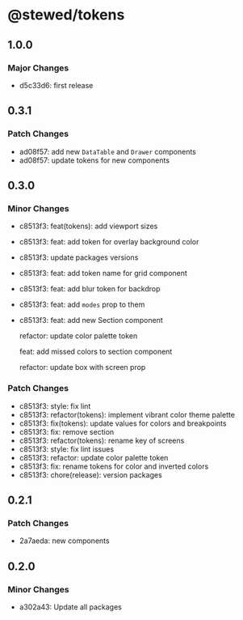 # @stewed/tokens

## 1.0.0

### Major Changes

- d5c33d6: first release

## 0.3.1

### Patch Changes

- ad08f57: add new `DataTable` and `Drawer` components
- ad08f57: update tokens for new components

## 0.3.0

### Minor Changes

- c8513f3: feat(tokens): add viewport sizes
- c8513f3: feat: add token for overlay background color
- c8513f3: update packages versions
- c8513f3: feat: add token name for grid component
- c8513f3: feat: add blur token for backdrop
- c8513f3: feat: add `modes` prop to them
- c8513f3: feat: add new Section component

  refactor: update color palette token

  feat: add missed colors to section component

  refactor: update box with screen prop

### Patch Changes

- c8513f3: style: fix lint
- c8513f3: refactor(tokens): implement vibrant color theme palette
- c8513f3: fix(tokens): update values for colors and breakpoints
- c8513f3: fix: remove section
- c8513f3: refactor(tokens): rename key of screens
- c8513f3: style: fix lint issues
- c8513f3: refactor: update color palette token
- c8513f3: fix: rename tokens for color and inverted colors
- c8513f3: chore(release): version packages

## 0.2.1

### Patch Changes

- 2a7aeda: new components

## 0.2.0

### Minor Changes

- a302a43: Update all packages
